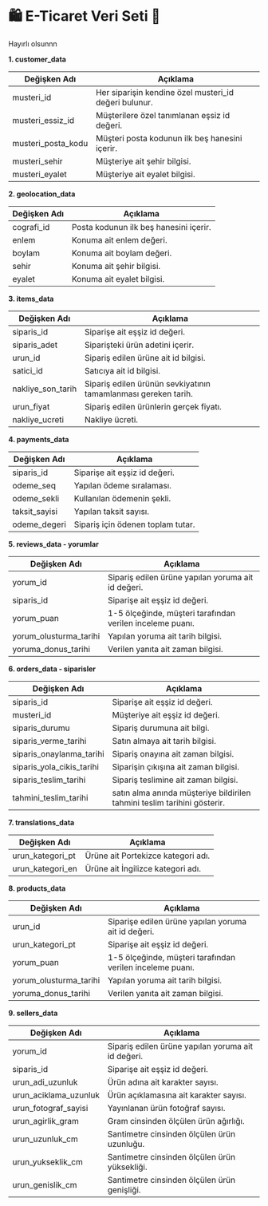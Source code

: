 # 🛍️ E-Ticaret Veri Seti 🛒

Hayırlı olsunnn

**1. customer_data**

| Değişken Adı | Açıklama |
| ----------------- | ----------- |
| musteri_id        | Her siparişin kendine özel musteri_id değeri bulunur. |
| musteri_essiz_id | Müşterilere özel tanımlanan eşsiz id değeri. |
| musteri_posta_kodu | Müşteri posta kodunun ilk beş hanesini içerir. |
| musteri_sehir | Müşteriye ait şehir bilgisi. |
| musteri_eyalet | Müşteriye ait eyalet bilgisi. |

**2. geolocation_data**

| Değişken Adı | Açıklama |
| ----------------- | ----------- |
| cografi_id       | Posta kodunun ilk beş hanesini içerir. |
| enlem | Konuma ait enlem değeri. |
| boylam | Konuma ait boylam değeri. |
| sehir | Konuma ait şehir bilgisi. |
| eyalet | Konuma ait eyalet bilgisi. |

**3. items_data**

| Değişken Adı | Açıklama |
| ----------------- | ----------- |
| siparis_id | Siparişe ait eşşiz id değeri. |
| siparis_adet | Siparişteki ürün adetini içerir. |
| urun_id | Sipariş edilen ürüne ait id bilgisi. |
| satici_id | Satıcıya ait id bilgisi. |
| nakliye_son_tarih | Sipariş edilen ürünün sevkiyatının tamamlanması gereken tarih. |
| urun_fiyat | Sipariş edilen ürünlerin gerçek fiyatı. |
| nakliye_ucreti | Nakliye ücreti. |

**4. payments_data**

| Değişken Adı | Açıklama |
| ----------------- | ----------- |
| siparis_id | Siparişe ait eşşiz id değeri. |
| odeme_seq | Yapılan ödeme sıralaması. |
| odeme_sekli | Kullanılan ödemenin şekli. |
| taksit_sayisi | Yapılan taksit sayısı. |
| odeme_degeri | Sipariş için ödenen toplam tutar. |

**5. reviews_data - yorumlar**

| Değişken Adı | Açıklama |
| ----------------- | ----------- |
| yorum_id | Sipariş edilen ürüne yapılan yoruma ait id değeri. |
| siparis_id | Siparişe ait eşşiz id değeri. |
| yorum_puan | 1-5 ölçeğinde, müşteri tarafından verilen inceleme puanı. |
| yorum_olusturma_tarihi | Yapılan yoruma ait tarih bilgisi. |
| yoruma_donus_tarihi | Verilen yanıta ait zaman bilgisi. |

**6. orders_data - siparisler**

| Değişken Adı | Açıklama |
| ----------------- | ----------- |
| siparis_id | Siparişe ait eşşiz id değeri. |
| musteri_id | Müşteriye ait eşşiz id değeri. |
| siparis_durumu | Sipariş durumuna ait bilgi. |
| siparis_verme_tarihi | Satın almaya ait tarih bilgisi. |
| siparis_onaylanma_tarihi | Sipariş onayına ait zaman bilgisi. |
| siparis_yola_cikis_tarihi | Siparişin çıkışına ait zaman bilgisi. |
| siparis_teslim_tarihi | Sipariş teslimine ait zaman bilgisi. |
| tahmini_teslim_tarihi | satın alma anında müşteriye bildirilen tahmini teslim tarihini gösterir. |


**7. translations_data**

| Değişken Adı | Açıklama |
| ----------------- | ----------- |
| urun_kategori_pt | Ürüne ait Portekizce kategori adı. |
| urun_kategori_en | Ürüne ait İngilizce kategori adı. |


**8. products_data**

| Değişken Adı | Açıklama |
| ----------------- | ----------- |
| urun_id | Siparişe edilen ürüne yapılan yoruma ait id değeri. |
| urun_kategori_pt | Siparişe ait eşşiz id değeri. |
| yorum_puan | 1-5 ölçeğinde, müşteri tarafından verilen inceleme puanı. |
| yorum_olusturma_tarihi | Yapılan yoruma ait tarih bilgisi. |
| yoruma_donus_tarihi | Verilen yanıta ait zaman bilgisi. |


**9. sellers_data**

| Değişken Adı | Açıklama |
| ----------------- | ----------- |
| yorum_id | Sipariş edilen ürüne yapılan yoruma ait id değeri. |
| siparis_id | Siparişe ait eşşiz id değeri. |
| urun_adi_uzunluk | Ürün adına ait karakter sayısı. |
| urun_aciklama_uzunluk | Ürün açıklamasına ait karakter sayısı. |
| urun_fotograf_sayisi | Yayınlanan ürün fotoğraf sayısı. |
| urun_agirlik_gram | Gram cinsinden ölçülen ürün ağırlığı. |
| urun_uzunluk_cm | Santimetre cinsinden ölçülen ürün uzunluğu. |
| urun_yukseklik_cm  | Santimetre cinsinden ölçülen ürün yüksekliği. |
| urun_genislik_cm  | Santimetre cinsinden ölçülen ürün genişliği. |